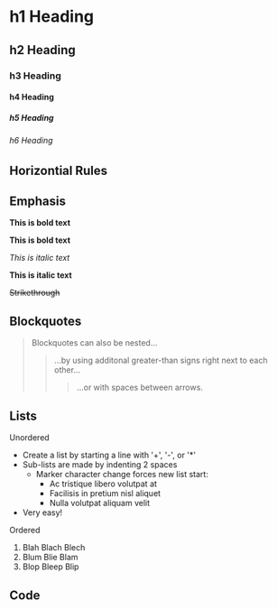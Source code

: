 # h1 Heading
## h2 Heading 
### h3 Heading
#### h4 Heading
##### h5 Heading
###### h6 Heading


## Horizontial Rules




## Emphasis

**This is bold text**

__This is bold text__

*This is italic text*

__This is italic text__

~~Strikethrough~~


## Blockquotes


>Blockquotes can also be nested...
>>...by using additonal greater-than signs right next to each other...
> > > ...or with spaces between arrows.


## Lists

Unordered

+ Create a list by starting a line with '+', '-', or '*'
+ Sub-lists are made by indenting 2 spaces
  - Marker character change forces new list start:
    * Ac tristique libero volutpat at
    + Facilisis in pretium nisl aliquet
    - Nulla volutpat aliquam velit
 + Very easy!
 
 Ordered
 
 1. Blah Blach Blech
 2. Blum Blie Blam
 3. Blop Bleep Blip
 
 ## Code








